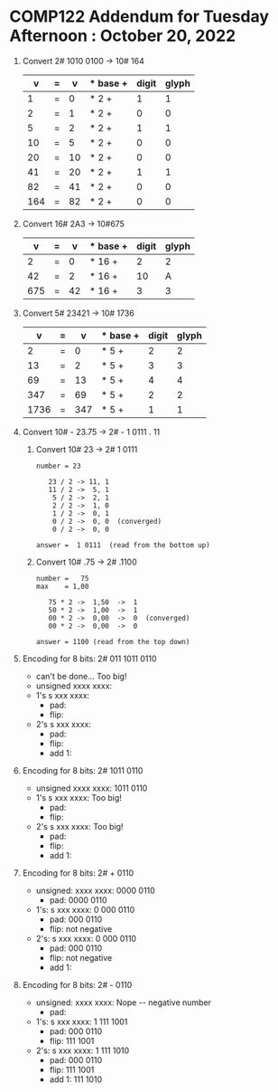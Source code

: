 # COMP122 Addendum for Tuesday Afternoon : October 20, 2022


1. Convert 2# 1010 0100  ->  10# 164

   | v      | = | v    | * base + |  digit |  glyph  |
   |--------|---|----- |----------|--------|---------|
   |   1    | = |  0   | *    2 + |    1   |    1    |
   |   2    | = |  1   | *    2 + |    0   |    0    |
   |   5    | = |  2   | *    2 + |    1   |    1    |
   |  10    | = |  5   | *    2 + |    0   |    0    |
   |  20    | = | 10   | *    2 + |    0   |    0    |
   |  41    | = | 20   | *    2 + |    1   |    1    |
   |  82    | = | 41   | *    2 + |    0   |    0    |
   | 164    | = | 82   | *    2 + |    0   |    0    |

1. Convert 16# 2A3 -> 10#675

   |  v     | = | v    | * base + |  digit |  glyph  |
   |--------|---|----- |----------|--------|---------|
   |    2   | = |  0   | *   16 + |    2   |    2    |
   |   42   | = |  2   | *   16 + |   10   |    A    |
   |  675   | = |  42  | *   16 + |    3   |    3    |


1. Convert 5# 23421 -> 10# 1736

   |  v     | = | v    | * base + |  digit |  glyph  |
   |--------|---|----- |----------|--------|---------|
   |    2   | = |  0   | *  5   + |    2   |    2    |
   |   13   | = |  2   | *  5   + |    3   |    3    |
   |   69   | = |  13  | *  5   + |    4   |    4    |
   |  347   | = |  69  | *  5   + |    2   |    2    |
   | 1736   | = | 347  | *  5   + |    1   |    1    |


1. Convert 10# - 23.75  -> 2# - 1 0111 . 11
   1. Convert 10# 23 -> 2# 1 0111
      ```
      number = 23

         23 / 2 -> 11, 1
         11 / 2 ->  5, 1
          5 / 2 ->  2, 1
          2 / 2 ->  1, 0
          1 / 2 ->  0, 1
          0 / 2 ->  0, 0  (converged)
          0 / 2 ->  0, 0 

      answer =  1 0111  (read from the bottom up)
      ```


   1. Convert 10# .75  -> 2#  .1100
      ```
      number =   75
      max    = 1,00

         75 * 2 ->  1,50  ->  1
         50 * 2 ->  1,00  ->  1
         00 * 2 ->  0,00  ->  0  (converged)
         00 * 2 ->  0,00  ->  0

      answer = 1100 (read from the top down)
      ```


1. Encoding for 8 bits:  2#   011 1011 0110
      * can't be done... Too big!
      - unsigned xxxx xxxx: 
      - 1's s xxx xxxx:  
        - pad:   
        - flip:  
      - 2's s xxx xxxx: 
        - pad:   
        - flip:  
        - add 1: 


1. Encoding for 8 bits:  2#  1011 0110
      - unsigned xxxx xxxx: 1011 0110
      - 1's s xxx xxxx:  Too big!
        - pad:   
        - flip:  
      - 2's s xxx xxxx:  Too big!
        - pad:   
        - flip:  
        - add 1: 



1. Encoding for 8 bits:  2#  + 0110
      - unsigned:  xxxx xxxx: 0000 0110
        - pad:  0000 0110
      - 1's:    s xxx xxxx:  0 000 0110
        - pad:   000 0110
        - flip:  not negative 
      - 2's:    s xxx xxxx:  0 000 0110
        - pad:  000 0110
        - flip:  not negative
        - add 1: 


1. Encoding for 8 bits:  2#  - 0110
      - unsigned:  xxxx xxxx: Nope -- negative number
        - pad:  
      - 1's:    s xxx xxxx:  1 111 1001 
        - pad:   000 0110
        - flip:  111 1001 
      - 2's:    s xxx xxxx: 1 111 1010
        - pad:  000 0110
        - flip: 111 1001 
        - add 1: 111 1010






























